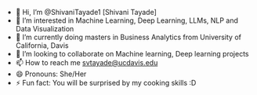 - 👋 Hi, I’m @ShivaniTayade1 [Shivani Tayade]
- 👀 I’m interested in Machine Learning, Deep Learning, LLMs, NLP and Data Visualization
- 🌱 I’m currently doing masters in Business Analytics from University of California, Davis
- 💞️ I’m looking to collaborate on Machine learning, Deep learning projects
- 📫 How to reach me svtayade@ucdavis.edu
- 😄 Pronouns: She/Her
- ⚡ Fun fact: You will be surprised by my cooking skills :D

<!---
ShivaniTayade1/ShivaniTayade1 is a ✨ special ✨ repository because its `README.md` (this file) appears on your GitHub profile.
You can click the Preview link to take a look at your changes.
--->
